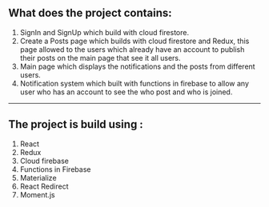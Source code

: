 ## What does the project contains:
1. SignIn and SignUp which build with cloud firestore.
2. Create a Posts page which builds with cloud firestore and Redux, this page allowed to the users which already have an account to publish their posts on the main page that see it all users.
3. Main page which displays the notifications and the posts from different users.
4. Notification system which built with functions in firebase to allow any user who has an account to see the who post and who is joined.

***************************
## The project is build using :

1. React
2. Redux
3. Cloud firebase
4. Functions in Firebase
5. Materialize 
6. React Redirect
7. Moment.js

